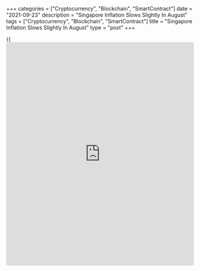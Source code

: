 +++
categories = ["Cryptocurrency", "Blockchain", "SmartContract"]
date = "2021-09-23"
description = "Singapore Inflation Slows Slightly In August"
tags = ["Cryptocurrency", "Blockchain", "SmartContract"]
title = "Singapore Inflation Slows Slightly In August"
type = "post"
+++

{{<iframe id="large-banner" src="https://www.bounty.group/#slide=11.0" width="100%" height="600" scrolling="no" style="border: 0px solid rgb(216, 221, 230); border-radius: 3px;">}}

Singapore consumer price inflation moderated slightly in August
reflecting lower private transport price growth, data published by the
Monetary Authority of Singapore and the Ministry of Trade and Industry
showed on Thursday.

Consumer price inflation slowed to 2.4 percent from 2.5 percent. The
rate came in line with economists' expectations.

The moderation reflected lower private transport inflation, which more
than offset the rise in core inflation. Private transport costs rose at
a slower pace of 10.8 percent, largely due to the smaller increase in
car prices and the decline in other private transport services costs.

Meanwhile, MAS core inflation edged up to 1.1 percent in August from 1.0
percent in July.

The increase in core rate was largely driven by higher food inflation
and the smaller decline in the cost of retail and other goods.

On a monthly basis, core inflation came in at 0.2 percent and overall
consumer price inflation at 0.5 percent.

MAS core inflation is projected to increase gradually in the coming
months. For 2021 as a whole, MAS core inflation is expected to average
0-1 percent, while overall inflation is forecast to come in between 1-2
percent.

For comments and feedback [contact](https://www.playgroundfx.com/contact/): editorial@rtt[news](https://www.letsplayfx.com/blog/forex-news-website/).com

[Economic News][1]

 **What parts of the world are seeing the best (and worst) economic
performances lately? Click[here][2] to check out our [Econ Scorecard][2]
and find out! See up-to-the-moment [ranking](https://www.playgroundfx.com/blog/crypto-exchange-ranking/)s for the best and worst
performers in [GDP][3], [unemployment rate][4], [inflation][5] and much
more.**

   1. www.rtt[news](https://www.letsplayfx.com/blog/forex-news-website/).com/Content/EconomicNews.aspx
   2. www.rtt[news](https://www.letsplayfx.com/blog/forex-news-website/).com/economic-scorecard/world-rank/retail-sales/highest-performance.aspx
   3. www.rtt[news](https://www.letsplayfx.com/blog/forex-news-website/).com/economic-scorecard/world-rank/GDP/highest-performance.aspx
   4. www.rtt[news](https://www.letsplayfx.com/blog/forex-news-website/).com/economic-scorecard/world-rank/unemployment-rate/lowest-performance.aspx
   5. www.rtt[news](https://www.letsplayfx.com/blog/forex-news-website/).com/economic-scorecard/world-rank/CPI/highest-performance.aspx